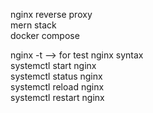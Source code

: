 nginx reverse proxy </br >
mern stack </br >
docker compose 
 
nginx -t --> for test nginx syntax </br >
systemctl start nginx </br >
systemctl status nginx </br >
systemctl reload nginx </br >
systemctl restart nginx
